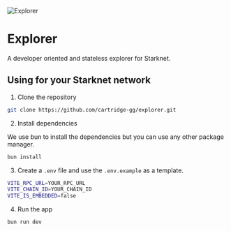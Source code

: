 ![Explorer](.github/banner.png)

# Explorer

A developer oriented and stateless explorer for Starknet.

## Using for your Starknet network

1. Clone the repository

```bash
git clone https://github.com/cartridge-gg/explorer.git
```

2. Install dependencies

We use bun to install the dependencies but you can use any other package manager.

```bash
bun install
```

3. Create a `.env` file and use the `.env.example` as a template.

```bash
VITE_RPC_URL=YOUR_RPC_URL
VITE_CHAIN_ID=YOUR_CHAIN_ID
VITE_IS_EMBEDDED=false
```

4. Run the app

```bash
bun run dev
```

